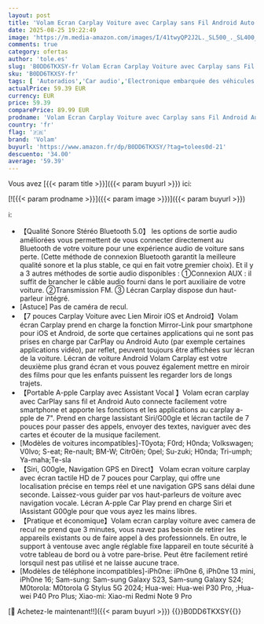 ```yaml
---
layout: post
title: 'Volam Ecran Carplay Voiture avec Carplay sans Fil Android Auto 7 Pouces Ecran Tactile  Lien Miroir  Navigation  Siri  G00gle Assistant Vocal  Bluetooth 5.0  Aux  FM'
date: 2025-08-25 19:22:49
image: 'https://m.media-amazon.com/images/I/41twyQP2J2L._SL500_._SL400_.jpg'
comments: true
category: ofertas
author: 'tole.es'
slug: 'B0DD6TKXSY-fr Volam Ecran Carplay Voiture avec Carplay sans Fil Android...'
sku: 'B0DD6TKXSY-fr'
tags: [ 'Autoradios','Car audio','Electronique embarquée des véhicules','Electronique pour voiture','High-Tech','volam','🇫🇷', ]
actualPrice: 59.39 EUR
currency: EUR
price: 59.39
comparePrice: 89.99 EUR
prodname: 'Volam Ecran Carplay Voiture avec Carplay sans Fil Android Auto 7 Pouces Ecran Tactile  Lien Miroir  Navigation  Siri  G00gle Assistant Vocal  Bluetooth 5.0  Aux  FM'
country: 'fr'
flag: '🇫🇷'
brand: 'Volam'
buyurl: 'https://www.amazon.fr/dp/B0DD6TKXSY/?tag=tolees0d-21'
descuento: '34.00'
average: '59.39'
---
```


Vous avez [{{< param title >}}]({{< param buyurl >}}) ici:

[![{{< param prodname >}}]({{< param image >}})]({{< param buyurl >}})

ℹ️:

- 【Qualité Sonore Stéréo Bluetooth 5.0】 les options de sortie audio améliorées vous permettent de vous connecter directement au Bluetooth de votre voiture pour une expérience audio de voiture sans perte. (Cette méthode de connexion Bluetooth garantit la meilleure qualité sonore et la plus stable, ce qui en fait votre premier choix). Et il y a 3 autres méthodes de sortie audio disponibles : ①Connexion AUX : il suffit de brancher le câble audio fourni dans le port auxiliaire de votre voiture. ②Transmission FM. ③ Lécran Carplay dispose dun haut-parleur intégré.
- [Astuce] Pas de caméra de recul.
- 【7 pouces Carplay Voiture avec Lien Miroir iOS et Android】Volam écran Carplay prend en charge la fonction Mirror-Link pour smartphone pour iOS et Android, de sorte que certaines applications qui ne sont pas prises en charge par CarPlay ou Android Auto (par exemple certaines applications vidéo), par reflet, peuvent toujours être affichées sur lécran de la voiture. Lécran de voiture Android Volam Carplay est votre deuxième plus grand écran et vous pouvez également mettre en miroir des films pour que les enfants puissent les regarder lors de longs trajets.
- 【Portable A-pple Carplay avec Assistant Vocal 】Volam ecran carplay avec CarPlay sans fil et Android Auto connecte facilement votre smartphone et apporte les fonctions et les applications au carplay a-pple de 7". Prend en charge lassistant Siri/G00gle et lécran tactile de 7 pouces pour passer des appels, envoyer des textes, naviguer avec des cartes et écouter de la musique facilement.
- [Modèles de voitures incompatibles]-T0yota; F0rd; H0nda; Volkswagen; V0lvo; S-eat; Re-nault; BM-W; Citr0ën; 0pel; Su-zuki; H0nda; Tri-umph; Ya-maha;Te-sla
- 【Siri, G00gle, Navigation GPS en Direct】 Volam ecran voiture carplay avec écran tactile HD de 7 pouces pour Carplay, qui offre une localisation précise en temps réel et une navigation GPS sans délai dune seconde. Laissez-vous guider par vos haut-parleurs de voiture avec navigation vocale. Lécran A-pple Car Play prend en charge Siri et lAssistant G00gle pour que vous ayez les mains libres.
- 【Pratique et économique】Volam ecran carplay voiture avec camera de recul ne prend que 3 minutes, vous navez pas besoin de retirer les appareils existants ou de faire appel à des professionnels. En outre, le support à ventouse avec angle réglable fixe lappareil en toute sécurité à votre tableau de bord ou à votre pare-brise. Peut être facilement retiré lorsquil nest pas utilisé et ne laisse aucune trace.
- [Modèles de téléphone incompatibles]-iPh0ne: iPh0ne 6, iPh0ne 13 mini, iPh0ne 16; Sam-sung: Sam-sung Galaxy S23, Sam-sung Galaxy S24; M0torola: M0torola G Stylus 5G 2024; Hua-wei: Hua-wei P30 Pro, ;Hua-wei P40 Pro Plus; Xiao-mi: Xiao-mi Redmi Note 9 Pro

[🛒 Achetez-le maintenant!!]({{< param buyurl >}})
{{<world>}}B0DD6TKXSY{{</world>}}
